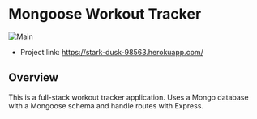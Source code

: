# Mongoose Workout Tracker

![Main](https://user-images.githubusercontent.com/57735283/104496235-91cfda80-558d-11eb-9b58-a895a06347b2.PNG)

* Project link: https://stark-dusk-98563.herokuapp.com/

## Overview
<p>This is a full-stack workout tracker application. Uses a Mongo database with a Mongoose schema and handle routes with Express.</p>


    
